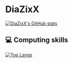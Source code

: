 # DiaZixX

[![DiaZixX's GitHub stats](https://github-readme-stats.vercel.app/api?username=diazixx&theme=monokai)](https://github.com/diazixx/github-readme-stats)

<!--
**DiaZixX/DiaZixX** is a ✨ _special_ ✨ repository because its `README.md` (this file) appears on your GitHub profile.

Here are some ideas to get you started:

- 🔭 I’m currently working on ...
- 🌱 I’m currently learning ...
- 👯 I’m looking to collaborate on ...
- 🤔 I’m looking for help with ...
- 💬 Ask me about ...
- 📫 How to reach me: ...
- 😄 Pronouns: ...
- ⚡ Fun fact: ...
-->

## 💻 Computing skills

[![Top Langs](https://github-readme-stats.vercel.app/api/top-langs/?username=diazixx&layout=donut)](https://github.com/diazixx/github-readme-stats)

